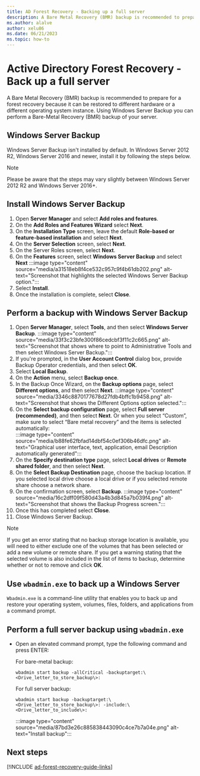 ```yaml
---
title: AD Forest Recovery - Backing up a full server 
description: A Bare Metal Recovery (BMR) backup is recommended to prepare for a forest recovery because it can be restored to different hardware or a different operating system instance. Using Windows Server Backup you can perform a Bare-Metal Recovery (BMR) backup of your server. 
ms.author: alalve
author: xelu86
ms.date: 06/21/2023
ms.topic: how-to
---
```


# Active Directory Forest Recovery - Back up a full server

> 

A Bare Metal Recovery (BMR) backup is recommended to prepare for a forest recovery because it can be restored to different hardware or a different operating system instance. Using Windows Server Backup you can perform a Bare-Metal Recovery (BMR) backup of your server.

## Windows Server Backup

Windows Server Backup isn't installed by default. In Windows Server 2012 R2, Windows Server 2016 and newer, install it by following the steps below.

> [!NOTE]
> Please be aware that the steps may vary slightly between Windows Server 2012 R2 and Windows Server 2016+.

## Install Windows Server Backup

1. Open **Server Manager** and select **Add roles and features**.
1. On the **Add Roles and Features Wizard** select **Next**.
1. On the **Installation Type** screen, leave the default **Role-based or feature-based installation** and select **Next**.
1. On the **Server Selection** screen, select **Next**.
1. On the Server Roles screen, select **Next**.
1. On the **Features** screen, select **Windows Server Backup** and select **Next**
    :::image type="content" source="media/a31518eb8f4ce532c957c9f4b61db202.png" alt-text="Screenshot that highlights the selected Windows Server Backup option.":::
1. Select **Install**.
1. Once the installation is complete, select **Close**.

## Perform a backup with Windows Server Backup

1. Open **Server Manager**, select **Tools**, and then select **Windows Server Backup**.
    :::image type="content" source="media/33f3c23bfe300f86cedcbf3f11c2c665.png" alt-text="Screenshot that shows where to point to Administrative Tools and then select Windows Server Backup.":::
1. If you're prompted, in the **User Account Control** dialog box, provide Backup Operator credentials, and then select **OK**.
1. Select **Local Backup**.
1. On the **Action** menu, select **Backup once**.
1. In the Backup Once Wizard, on the **Backup options** page, select **Different options**, and then select **Next**.
    :::image type="content" source="media/3346c8870177678d27fdb4bffc1b9458.png" alt-text="Screenshot that shows the Different Options option selected.":::
1. On the **Select backup configuration** page, select **Full server (recommended)**, and then select **Next**.  Or when you select “Custom”, make sure to select “Bare metal recovery” and the items is selected automatically:  
    :::image type="content" source="media/b88fe62fbfad14dbf54c0ef306b46dfc.png" alt-text="Graphical user interface, text, application, email Description automatically generated":::
1. On the **Specify destination type** page, select **Local drives** or **Remote
    shared folder**, and then select **Next**.
1. On the **Select Backup Destination** page, choose the backup location. If you selected local drive choose a local drive or if you selected remote share choose a network share.
1. On the confirmation screen, select **Backup**.
    :::image type="content" source="media/16c2dff09f580d43a4b3d845a7b039f4.png" alt-text="Screenshot that shows the Backup Progress screen.":::
1. Once this has completed select **Close**.
1. Close Windows Server Backup.

> [!NOTE]
> If you get an error stating that no backup storage location is available, you will need to either exclude one of the volumes that has been selected or add a new volume or remote share. If you get a warning stating that the selected volume is also included in the list of items to backup, determine whether or not to remove and click **OK**.

## Use `wbadmin.exe` to back up a Windows Server

`Wbadmin.exe` is a command-line utility that enables you to back up and restore your operating system, volumes, files, folders, and applications from a command prompt.

## Perform a full server backup using `wbadmin.exe`

- Open an elevated command prompt, type the following command and press ENTER:

    For bare-metal backup:

    `wbadmin start backup -allCritical -backuptarget:\<Drive_letter_to_store_backup\>:`

    For full server backup:

    `wbadmin start backup -backuptarget:\<Drive_letter_to_store_backup\>: -include:\<Drive_letter_to_include\>:`

    :::image type="content" source="media/87bd3e26c885838443090c4ce7b7a04e.png" alt-text="Install backup":::

## Next steps

[!INCLUDE [ad-forest-recovery-guide-links](includes/ad-forest-recovery-guide-links.md)]

